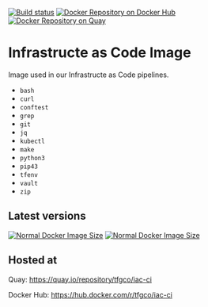 [![Build status](https://github.com/topfreegames/iac-docker-image/workflows/Publish%20new%20Docker%20image/badge.svg
)](https://github.com/topfreegames/iac-docker-image/actions)
[![Docker Repository on Docker Hub](https://img.shields.io/badge/Docker%20Hub-ready-%23099cec)](https://hub.docker.com/r/tfgco/iac-ci)
[![Docker Repository on Quay](https://img.shields.io/badge/Quay.io-ready-%23BE0000)](https://quay.io/repository/tfgco/iac-ci)

# Infrastructe as Code Image

Image used in our Infrastructe as Code pipelines.

- `bash`
- `curl`
- `conftest`
- `grep`
- `git`
- `jq`
- `kubectl`
- `make`
- `python3`
- `pip43`
- `tfenv`
- `vault`
- `zip`

## Latest versions

[![Normal Docker Image Size](https://img.shields.io/docker/v/tfgco/iac-ci/latest?label=normal%20version&color=blue)](https://hub.docker.com/r/tfgco/iac-ci)
[![Normal Docker Image Size](https://img.shields.io/docker/image-size/tfgco/iac-ci/latest?label=normal%20image%20size&color=lightgray)](https://hub.docker.com/r/tfgco/iac-ci)
## Hosted at

Quay: https://quay.io/repository/tfgco/iac-ci

Docker Hub: https://hub.docker.com/r/tfgco/iac-ci